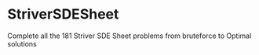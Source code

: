 # StriverSDESheet
Complete all the 181 Striver SDE Sheet problems from bruteforce to Optimal solutions
